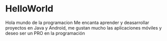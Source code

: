 # HelloWorld
Hola mundo de la programacion
Me encanta aprender y deasarrollar proyectos en Java y Android, me gustan mucho las aplicaciones móviles y deseo ser un PRO en la programación

